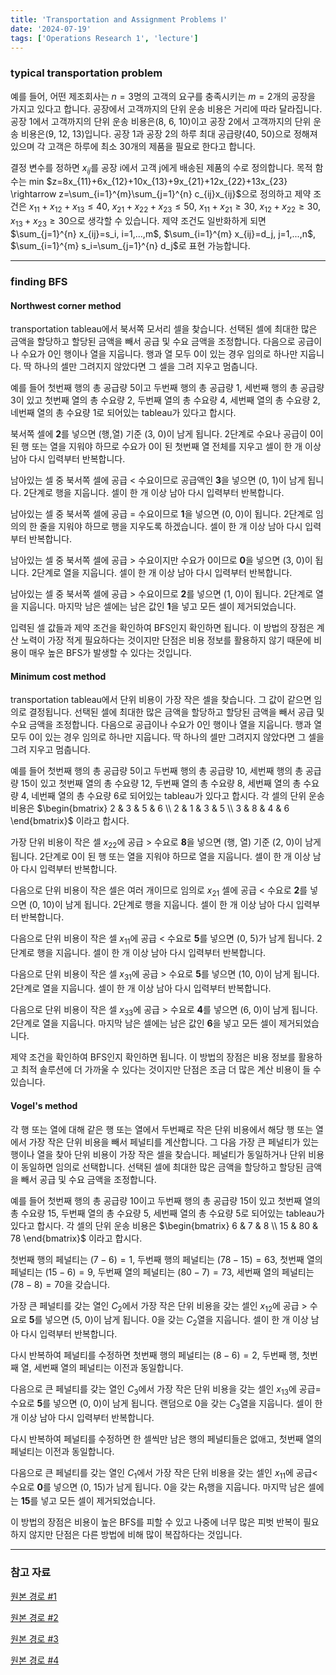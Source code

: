 ```yaml
---
title: 'Transportation and Assignment Problems Ⅰ'
date: '2024-07-19'
tags: ['Operations Research 1', 'lecture']
---
```


### typical transportation problem

예를 들어, 어떤 제조회사는 $n=3$명의 고객의 요구를 충족시키는 $m=2$개의 공장을 가지고 있다고 합니다. 공장에서 고객까지의 단위 운송 비용은 거리에 따라 달라집니다. 공장 1에서 고객까지의 단위 운송 비용은(8, 6, 10)이고 공장 2에서 고객까지의 단위 운송 비용은(9, 12, 13)입니다. 공장 1과 공장 2의 하루 최대 공급량(40, 50)으로 정해져 있으며 각 고객은 하루에 최소 30개의 제품을 필요로 한다고 합니다.

결정 변수를 정하면 $x_{ij}$를 공장 i에서 고객 j에게 배송된 제품의 수로 정의합니다. 목적 함수는 min $z=8x_{11}+6x_{12}+10x_{13}+9x_{21}+12x_{22}+13x_{23} \rightarrow z=\sum_{i=1}^{m}\sum_{j=1}^{n} c_{ij}x_{ij}$으로 정의하고 제약 조건은 $x_{11}+x_{12}+x_{13} \le 40$, $x_{21}+x_{22}+x_{23} \le 50$, $x_{11}+x_{21} \ge 30$, $x_{12}+x_{22} \ge 30$, $x_{13}+x_{23} \ge 30$으로 생각할 수 있습니다. 제약 조건도 일반화하게 되면 $\sum_{j=1}^{n} x_{ij}=s_i, i=1,...,m$, $\sum_{i=1}^{m} x_{ij}=d_j, j=1,...,n$, $\sum_{i=1}^{m} s_i=\sum_{j=1}^{n} d_j$로 표현 가능합니다.

---

### finding BFS

#### Northwest corner method

transportation tableau에서 북서쪽 모서리 셀을 찾습니다. 선택된 셀에 최대한 많은 금액을 할당하고 할당된 금액을 빼서 공급 및 수요 금액을 조정합니다. 다음으로 공급이나 수요가 0인 행이나 열을 지웁니다. 행과 열 모두 0이 있는 경우 임의로 하나만 지웁니다. 딱 하나의 셀만 그려지지 않았다면 그 셀을 그려 지우고 멈춥니다.

예를 들어 첫번째 행의 총 공급량 5이고 두번째 행의 총 공급량 1, 세번째 행의 총 공급량 3이 있고 첫번째 열의 총 수요량 2, 두번째 열의 총 수요량 4, 세번째 열의 총 수요량 2, 네번째 열의 총 수요량 1로 되어있는 tableau가 있다고 합시다.

북서쪽 셀에 **2**를 넣으면 (행,열) 기준 (3, 0)이 남게 됩니다. 2단계로 수요나 공급이 0이 된 행 또는 열을 지워야 하므로 수요가 0이 된 첫번째 열 전체를 지우고 셀이 한 개 이상 남아 다시 입력부터 반복합니다.

남아있는 셀 중 북서쪽 셀에 공급 < 수요이므로 공급액인 **3**을 넣으면 (0, 1)이 남게 됩니다. 2단계로 행을 지웁니다. 셀이 한 개 이상 남아 다시 입력부터 반복합니다.

남아있는 셀 중 북서쪽 셀에 공급 = 수요이므로 **1**을 넣으면 (0, 0)이 됩니다. 2단계로 임의의 한 줄을 지워야 하므로 행을 지우도록 하겠습니다. 셀이 한 개 이상 남아 다시 입력부터 반복합니다.

남아있는 셀 중 북서쪽 셀에 공급 > 수요이지만 수요가 0이므로 **0**을 넣으면 (3, 0)이 됩니다. 2단계로 열을 지웁니다. 셀이 한 개 이상 남아 다시 입력부터 반복합니다.

남아있는 셀 중 북서쪽 셀에 공급 > 수요이므로 **2**를 넣으면 (1, 0)이 됩니다. 2단계로 열을 지웁니다. 마지막 남은 셀에는 남은 값인 **1**을 넣고 모든 셀이 제거되었습니다.

입력된 셀 값들과 제약 조건을 확인하여 BFS인지 확인하면 됩니다. 이 방법의 장점은 계산 노력이 가장 적게 필요하다는 것이지만 단점은 비용 정보를 활용하지 않기 때문에 비용이 매우 높은 BFS가 발생할 수 있다는 것입니다.

#### Minimum cost method

transportation tableau에서 단위 비용이 가장 작은 셀을 찾습니다. 그 값이 같으면 임의로 결정됩니다. 선택된 셀에 최대한 많은 금액을 할당하고 할당된 금액을 빼서 공급 및 수요 금액을 조정합니다. 다음으로 공급이나 수요가 0인 행이나 열을 지웁니다. 행과 열 모두 0이 있는 경우 임의로 하나만 지웁니다. 딱 하나의 셀만 그려지지 않았다면 그 셀을 그려 지우고 멈춥니다.

예를 들어 첫번째 행의 총 공급량 5이고 두번째 행의 총 공급량 10, 세번째 행의 총 공급량 15이 있고 첫번째 열의 총 수요량 12, 두번째 열의 총 수요량 8, 세번째 열의 총 수요량 4, 네번째 열의 총 수요량 6로 되어있는 tableau가 있다고 합시다. 각 셀의 단위 운송 비용은 $\begin{bmatrix} 2 & 3 & 5 & 6 \\ 2 & 1 & 3 & 5 \\ 3 & 8 & 4 & 6 \end{bmatrix}$ 이라고 합시다.

가장 단위 비용이 작은 셀 $x_{22}$에 공급 > 수요로 **8**을 넣으면 (행, 열) 기준 (2, 0)이 남게 됩니다. 2단계로 0이 된 행 또는 열을 지워야 하므로 열을 지웁니다. 셀이 한 개 이상 남아 다시 입력부터 반복합니다.

다음으로 단위 비용이 작은 셀은 여러 개이므로 임의로 $x_{21}$ 셀에 공급 < 수요로 **2**를 넣으면 (0, 10)이 남게 됩니다. 2단계로 행을 지웁니다. 셀이 한 개 이상 남아 다시 입력부터 반복합니다.

다음으로 단위 비용이 작은 셀 $x_{11}$에 공급 < 수요로 **5**를 넣으면 (0, 5)가 남게 됩니다. 2단계로 행을 지웁니다. 셀이 한 개 이상 남아 다시 입력부터 반복합니다.

다음으로 단위 비용이 작은 셀 $x_{31}$에 공급 > 수요로 **5**를 넣으면 (10, 0)이 남게 됩니다. 2단계로 열을 지웁니다. 셀이 한 개 이상 남아 다시 입력부터 반복합니다.

다음으로 단위 비용이 작은 셀 $x_{33}$에 공급 > 수요로 **4**를 넣으면 (6, 0)이 남게 됩니다. 2단계로 열을 지웁니다. 마지막 남은 셀에는 남은 값인 **6**을 넣고 모든 셀이 제거되었습니다.

제약 조건을 확인하여 BFS인지 확인하면 됩니다. 이 방법의 장점은 비용 정보를 활용하고 최적 솔루션에 더 가까울 수 있다는 것이지만 단점은 조금 더 많은 계산 비용이 들 수 있습니다.

#### Vogel's method

각 행 또는 열에 대해 같은 행 또는 열에서 두번째로 작은 단위 비용에서 해당 행 또는 열에서 가장 작은 단위 비용을 빼서 페널티를 계산합니다. 그 다음 가장 큰 페널티가 있는 행이나 열을 찾아 단위 비용이 가장 작은 셀을 찾습니다. 페널티가 동일하거나 단위 비용이 동일하면 임의로 선택합니다. 선택된 셀에 최대한 많은 금액을 할당하고 할당된 금액을 빼서 공급 및 수요 금액을 조정합니다.

예를 들어 첫번째 행의 총 공급량 10이고 두번째 행의 총 공급량 15이 있고 첫번째 열의 총 수요량 15, 두번째 열의 총 수요량 5, 세번째 열의 총 수요량 5로 되어있는 tableau가 있다고 합시다. 각 셀의 단위 운송 비용은 $\begin{bmatrix} 6 & 7 & 8 \\ 15 & 80 & 78 \end{bmatrix}$ 이라고 합시다.

첫번째 행의 페널티는 $(7-6)=1$, 두번째 행의 페널티는 $(78-15)=63$, 첫번째 열의 페널티는 $(15-6)=9$, 두번째 열의 페널티는 $(80-7)=73$, 세번째 열의 페널티는 $(78-8)=70$을 갖습니다.

가장 큰 페널티를 갖는 열인 $C_2$에서 가장 작은 단위 비용을 갖는 셀인 $x_{12}$에 공급 > 수요로 **5**를 넣으면 (5, 0)이 남게 됩니다. 0을 갖는 $C_2$열을 지웁니다. 셀이 한 개 이상 남아 다시 입력부터 반복합니다.

다시 반복하여 페널티를 수정하면 첫번째 행의 페널티는 $(8-6)=2$, 두번째 행, 첫번째 열, 세번째 열의 페널티는 이전과 동일합니다.

다음으로 큰 페널티를 갖는 열인 $C_3$에서 가장 작은 단위 비용을 갖는 셀인 $x_{13}$에 공급=수요로 **5**를 넣으면 (0, 0)이 남게 됩니다. 랜덤으로 0을 갖는 $C_3$열을 지웁니다. 셀이 한 개 이상 남아 다시 입력부터 반복합니다.

다시 반복하여 페널티를 수정하면 한 셀씩만 남은 행의 페널티들은 없애고, 첫번째 열의 페널티는 이전과 동일합니다.

다음으로 큰 페널티를 갖는 열인 $C_1$에서 가장 작은 단위 비용을 갖는 셀인 $x_{11}$에 공급<수요로 **0**를 넣으면 (0, 15)가 남게 됩니다. 0을 갖는 $R_1$행을 지웁니다. 마지막 남은 셀에는 **15**를 넣고 모든 셀이 제거되었습니다.

이 방법의 장점은 비용이 높은 BFS를 피할 수 있고 나중에 너무 많은 피벗 반복이 필요하지 않지만 단점은 다른 방법에 비해 많이 복잡하다는 것입니다.

---

### 참고 자료

[원본 경로 #1](https://youtu.be/QzESRTsLnUk?si=prhp9OkWCHKFKr2x)

[원본 경로 #2](https://youtu.be/v-JcpuQOfjk?si=wQlJ8NV0do-RGrhx)

[원본 경로 #3](https://youtu.be/YxyTSBs19NE?si=yj9pubEz1KJKk2if)

[원본 경로 #4](https://youtu.be/6MB4ns6Evak?si=iCwP5-2O_1MMHpU3)


